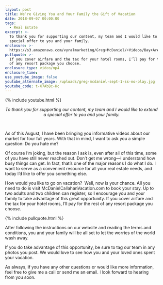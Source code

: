 ```yaml
---
layout: post
title: We’re Giving You and Your Family the Gift of Vacation
date: 2018-09-07 00:00:00
tags:
  - Real Estate
excerpt: >-
  To thank you for supporting our content, my team and I would like to extend a
  special offer to you and your family.
enclosure: >-
  https://s3.amazonaws.com/vyralmarketing/Greg+McDaniel/+Videos/Bay+Area+Real+Estate+Agent+-+Were+Giving+You+and+Your+Family+the+Gift+of+Vacation.mp4
pullquote: >-
  If you cover airfare and the tax for your hotel rooms, I’ll pay for the rest
  of any resort package you choose.
enclosure_type: video/mp4
enclosure_time:
use_youtube_image: false
youtube_alternate_image: /uploads/greg-mcdaniel-sept-1-ss-no-play.jpg
youtube_code: t-X7AbBc-Hc
---
```


{% include youtube.html %}

<center><em>To thank you for supporting our content, my team and I would like to extend a special offer to you and your family.</em></center>

&nbsp;

As of this August, I have been bringing you informative videos about our market for four full years. With that in mind, I want to ask you a simple question: Do you hate me?

Of course I’m joking, but the reason I ask is, even after all of this time, some of you have still never reached out. Don’t get me wrong—I understand how busy things can get. In fact, that’s one of the major reasons I do what I do. I want to serve as a convenient resource for all your real estate needs, and today I’d like to offer you something else.&nbsp;

How would you like to go on vacation? &nbsp;Well, now is your chance. All you need to do is visit McDanielCallahanVacation.com to book your stay. Up to two adults and two children can register, so I encourage you and your family to take advantage of this great opportunity. If you cover airfare and the tax for your hotel rooms, I’ll pay for the rest of any resort package you choose.

{% include pullquote.html %}

After following the instructions on our website and reading the terms and conditions, you and your family will be all set to let the worries of the world wash away.

If you do take advantage of this opportunity, be sure to tag our team in any photos you post. We would love to see how you and your loved ones spent your vacation.

As always, if you have any other questions or would like more information, feel free to give me a call or send me an email. I look forward to hearing from you soon.